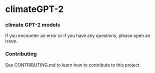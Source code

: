 # climateGPT-2
### climate GPT-2 models


If you encounter an error or if you have any questions, please open an issue.


### Contributing

See CONTRIBUTING.md to learn how to contribute to this project.

